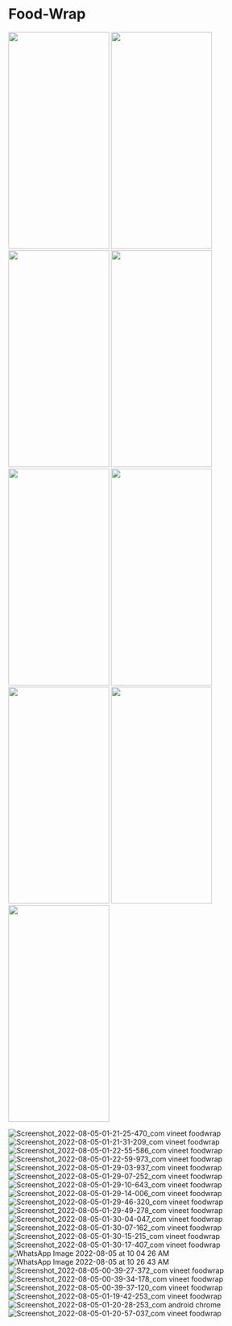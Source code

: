 # Food-Wrap

<img src="https://user-images.githubusercontent.com/83583852/196516348-a567c337-5b7b-41fd-8b3d-d16ce1817b19.jpg" style="width:200px; height:430px;"/>
<img src="https://user-images.githubusercontent.com/83583852/196516359-a70c814f-0d73-4b7f-b1ec-fc0946ae1297.jpg" style="width:200px; height:430px;"/>
<img src="https://user-images.githubusercontent.com/83583852/196516363-75d9b16a-a809-469d-a2e3-a4939e5f249a.jpg" style="width:200px; height:430px;"/>
<img src="https://user-images.githubusercontent.com/83583852/196516366-249399b6-0f96-4840-9352-f43236420f7e.jpg" style="width:200px; height:430px;"/>
<img src="https://user-images.githubusercontent.com/83583852/196516368-5410cbfc-d49a-46d5-932d-763afae26b05.jpg" style="width:200px; height:430px;"/>
<img src="https://user-images.githubusercontent.com/83583852/196516373-03d68e2e-8240-4611-b4fa-1724464752f7.jpg" style="width:200px; height:430px;"/>
<img src="https://user-images.githubusercontent.com/83583852/196516374-1bed448a-8a6e-4d4c-8b9b-fbb4e51952db.jpg" style="width:200px; height:430px;"/>
<img src="https://user-images.githubusercontent.com/83583852/196516378-e148e713-596d-4c2c-8c2d-5a44f3e48ccd.jpg" style="width:200px; height:430px;"/>
<img src="https://user-images.githubusercontent.com/83583852/196516383-9aa6b056-d7d8-4566-b510-0f73ffec94e4.jpg" style="width:200px; height:430px;"/>


![Screenshot_2022-08-05-01-21-25-470_com vineet foodwrap](https://user-images.githubusercontent.com/83583852/196516348-a567c337-5b7b-41fd-8b3d-d16ce1817b19.jpg)![Screenshot_2022-08-05-01-21-31-209_com vineet foodwrap](https://user-images.githubusercontent.com/83583852/196516359-a70c814f-0d73-4b7f-b1ec-fc0946ae1297.jpg)
![Screenshot_2022-08-05-01-22-55-586_com vineet foodwrap](https://user-images.githubusercontent.com/83583852/196516363-75d9b16a-a809-469d-a2e3-a4939e5f249a.jpg)
![Screenshot_2022-08-05-01-22-59-973_com vineet foodwrap](https://user-images.githubusercontent.com/83583852/196516366-249399b6-0f96-4840-9352-f43236420f7e.jpg)
![Screenshot_2022-08-05-01-29-03-937_com vineet foodwrap](https://user-images.githubusercontent.com/83583852/196516368-5410cbfc-d49a-46d5-932d-763afae26b05.jpg)
![Screenshot_2022-08-05-01-29-07-252_com vineet foodwrap](https://user-images.githubusercontent.com/83583852/196516373-03d68e2e-8240-4611-b4fa-1724464752f7.jpg)
![Screenshot_2022-08-05-01-29-10-643_com vineet foodwrap](https://user-images.githubusercontent.com/83583852/196516374-1bed448a-8a6e-4d4c-8b9b-fbb4e51952db.jpg)
![Screenshot_2022-08-05-01-29-14-006_com vineet foodwrap](https://user-images.githubusercontent.com/83583852/196516378-e148e713-596d-4c2c-8c2d-5a44f3e48ccd.jpg)
![Screenshot_2022-08-05-01-29-46-320_com vineet foodwrap](https://user-images.githubusercontent.com/83583852/196516383-9aa6b056-d7d8-4566-b510-0f73ffec94e4.jpg)
![Screenshot_2022-08-05-01-29-49-278_com vineet foodwrap](https://user-images.githubusercontent.com/83583852/196516387-1439cd0f-da30-4632-a191-7fe2eb980d2a.jpg)
![Screenshot_2022-08-05-01-30-04-047_com vineet foodwrap](https://user-images.githubusercontent.com/83583852/196516395-95a1103e-4e14-4c1c-9a41-35cf744f50c7.jpg)
![Screenshot_2022-08-05-01-30-07-162_com vineet foodwrap](https://user-images.githubusercontent.com/83583852/196516406-4db07b38-d108-467d-96ac-84c72794b053.jpg)
![Screenshot_2022-08-05-01-30-15-215_com vineet foodwrap](https://user-images.githubusercontent.com/83583852/196516414-d9b28e12-bf51-4414-bb30-835b9951eb80.jpg)
![Screenshot_2022-08-05-01-30-17-407_com vineet foodwrap](https://user-images.githubusercontent.com/83583852/196516418-69415f2c-80d2-4432-901b-1067692d9cf7.jpg)
![WhatsApp Image 2022-08-05 at 10 04 26 AM](https://user-images.githubusercontent.com/83583852/196516427-56c590a0-81c2-4409-bc7f-870c94cdfd01.jpeg)
![WhatsApp Image 2022-08-05 at 10 26 43 AM](https://user-images.githubusercontent.com/83583852/196516433-95c29bfc-afc5-4c5f-afed-951de8593810.jpeg)
![Screenshot_2022-08-05-00-39-27-372_com vineet foodwrap](https://user-images.githubusercontent.com/83583852/196516435-9909753b-6711-4e08-b3f7-8ad841e9b2da.jpg)
![Screenshot_2022-08-05-00-39-34-178_com vineet foodwrap](https://user-images.githubusercontent.com/83583852/196516441-fa05bfd8-35e7-4b8b-85cd-ec02206abda4.jpg)
![Screenshot_2022-08-05-00-39-37-120_com vineet foodwrap](https://user-images.githubusercontent.com/83583852/196516450-ba856eba-94cf-4c36-aa5b-73a50de96d1d.jpg)
![Screenshot_2022-08-05-01-19-42-253_com vineet foodwrap](https://user-images.githubusercontent.com/83583852/196516461-1b4435fa-017b-4848-b4b7-eab38f7f285f.jpg)
![Screenshot_2022-08-05-01-20-28-253_com android chrome](https://user-images.githubusercontent.com/83583852/196516477-ec2583fe-473f-4b03-880a-2122246f9f54.jpg)
![Screenshot_2022-08-05-01-20-57-037_com vineet foodwrap](https://user-images.githubusercontent.com/83583852/196516478-ce92b7db-7dc3-4c93-90bd-dffb16fbcb09.jpg)
